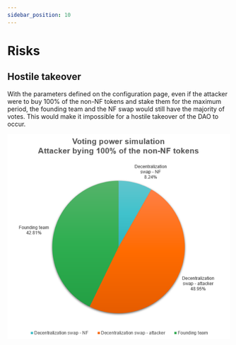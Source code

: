 ```yaml
---
sidebar_position: 10
---
```


# Risks

## Hostile takeover

With the parameters defined on the configuration page, even if the attacker were to buy 100% of the non-NF tokens and stake them for the maximum period, the founding team and the NF swap would still have the majority of votes. This would make it impossible for a hostile takeover of the DAO to occur.

![attacker 100%](./img/attacker-100p.png)